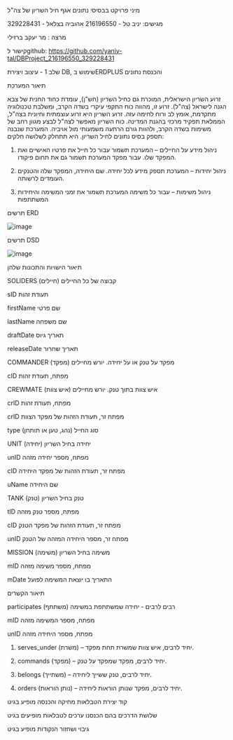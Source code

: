 מיני פרויקט בבסיסי נתונים
אגף חיל השריון של צה"ל 

מגישים: 	יניב טל - 216196550
אהוביה בצלאל - 329228431

מרצה : 	מר יעקב ברזילי

קישור לgithub: 
https://github.com/yaniv-tal/DBProject_216196550_329228431

שלב 1 - עיצוב ויצירת DB, שימוש בERDPLUS והכנסת נתונים

תיאור המערכת

זרוע השריון הישראלית, המוכרת גם כחיל השריון (חש"ן), עומדת כחוד החנית של צבא הגנה לישראל (צה"ל). זרוע זו, מהווה כוח התקפי עיקרי בשדה הקרב, ומשלבת טכנולוגיה מתקדמת, אומץ לב ורוח לחימה עזה.
זרוע השריון היא זרוע עוצמתית וחיונית בצה"ל, הממלאת תפקיד מרכזי בהגנת המדינה. כוח השריון מאפשר לצה"ל לבצע מגוון רחב של משימות בשדה הקרב, ולהוות גורם הרתעה משמעותי מול אויביה.
המערכת שנבנה תספק בסיס נתונים לחיל השריון. היא תתחלק לשלושה חלקים:

1.	 ניהול מידע על החיילים – המערכת תשמור עבור כל חייל את פרטיו האישיים ואת המפקד שלו. עבור מפקד המערכת תשמור גם את תחום פיקודו.

2.	ניהול יחידות – המערכת תספק מידע לכל יחידה. שם היחידה, המפקד שלה והטנקים העומדים לרשותה.

3.	ניהול משימות – עבור כל משימה המערכת תשמור את זמני המשימה  והיחידות המשתתפות 

תרשים ERD

![image](https://github.com/user-attachments/assets/7f23ab7b-f08f-4050-87e7-05ca2a4b6569)

תרשים DSD

![image](https://github.com/user-attachments/assets/94d846f1-fd6b-4b84-9762-4f9ae3fec6c4)

תיאור הישויות והתכונות שלהן

SOLIDERS (חיילים)	קבוצה של כל החיילים

sID	תעודת זהות

firstName	שם פרטי

lastName	שם משפחה

draftDate	תאריך גיוס

releaseDate	תאריך שחרור



COMMANDER (מפקד)	מפקד על טנק או על יחידה. יורש מחיילים

cID	מפתח, תעודת זהות



CREWMATE (איש צוות)	איש צוות בתוך טנק. יורש מחיילים

crID	מפתח, תעודת זהות

crID	מפתח זר, תעודת הזהות של מפקד הצוות

type	סוג החייל (נהג, טען או תותחן)



UNIT (יחידה)	יחידה בחיל השריון

unID	מפתח, מספר יחידה מזהה

cID	מפתח זר, תעודת הזהות של מפקד היחידה

uName	שם היחידה



TANK (טנק)	טנק בחיל השריון

tID	מפתח, מספר טנק מזהה

cID	מפתח זר, תעודת הזהות של מפקד הטנק

unID	מפתח זר, מספר היחידה המזהה של הטנק



MISSION (משימה)	משימה בחיל השריון

mID	מפתח, מספר משימה מזהה

mDate		התאריך בו יוצאת המשימה לפועל



תיאור הקשרים


participates (משתתף)	רבים לרבים - יחידה שמשתתפת במשימה

mID	מפתח, מספר המשימה מזהה

unID	מפתח, מספר היחידה מזהה




1.	serves_under (משרת) – יחיד לרבים, איש צוות שמשרת תחת מפקד.

2.	commands (מפקד) – יחיד לרבים, מפקד שמפקד על טנק.

3.	belongs (משתייך) – יחיד לרבים, טנק ששייך ליחידה.

4.	orders (נותן הוראות) – יחיד לרבים, מפקד שנותן הוראות ליחידה.

קוד יצירת הטבלאות מחיקה והכנסה מופיע בגיט

שלושת הדרכים בהם הכנסנו ערכים לטבלאות מופיעים בגיט

גיבוי ושחזור הנקודות מופיע בגיט
